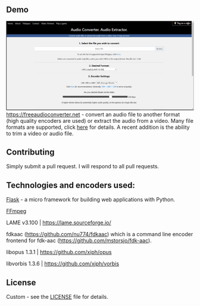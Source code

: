 ## Demo
![Demo](demo/demo.gif)
https://freeaudioconverter.net - convert an audio file to another format (high quality encoders are used) or extract the audio from a video. Many file formats are supported, click [here](https://freeaudioconverter.net/filetypes) for details. A recent addition is the ability to trim a video or audio file.
## Contributing
Simply submit a pull request. I will respond to all pull requests.
## Technologies and encoders used:
[Flask](https://github.com/pallets/flask) - a micro framework for building web applications with Python.

[FFmpeg](https://github.com/FFmpeg/FFmpeg)

LAME v3.100 | https://lame.sourceforge.io/

fdkaac (https://github.com/nu774/fdkaac) which is a command line encoder frontend for fdk-aac (https://github.com/mstorsjo/fdk-aac).

libopus 1.3.1 | https://github.com/xiph/opus

libvorbis 1.3.6 | https://github.com/xiph/vorbis
## License
Custom - see the [LICENSE](https://github.com/BassThatHertz/freeaudioconverter.net/blob/master/LICENSE) file for details.
